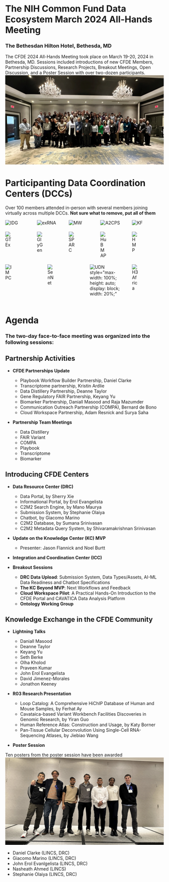 # The NIH Common Fund Data Ecosystem March 2024 All-Hands Meeting

### The Bethesdan Hilton Hotel, Bethesda, MD

The CFDE 2024 All-Hands Meeting took place on March 19-20, 2024 in Bethesda, MD.  Sessions included introductions of new CFDE Members, Partnership Discussions, Research Projects, Breakout Meetings, Open Discussion, and a Poster Session with over two-dozen participants.
![f2f](/drc-portals/public/img/Mar2024f2f.png)

# Participanting Data Coordination Centers (DCCs)
Over 100 members attended in-person with several members joining virtually across multiple DCCs.
**Not sure what to remove, put all of them**

<div style="display: flex; justify-content: space-between; flex-wrap: wrap;">
    <div style="width: 20%; margin-bottom: 20px;">
        <img src="https://info.cfde.cloud/_next/image?url=%2Fimg%2FIDG.png&w=3840&q=75" alt="IDG" style="max-width: 100%; height: auto;">
    </div>
    <div style="width: 20%; margin-bottom: 20px;">
        <img src="https://info.cfde.cloud/_next/image?url=%2Fimg%2FexRNA.png&w=3840&q=75" alt="exRNA"style="max-width: 100%; height: auto;">
    </div>
    <div style="width: 20%; margin-bottom: 20px;">
        <img src="https://info.cfde.cloud/_next/image?url=%2Fimg%2FMetabolomics.png&w=3840&q=75" alt="MW"style="max-width: 100%; height: auto;">
    </div>
    <div style="width: 20%; margin-bottom: 20px;">
        <img src="https://info.cfde.cloud/_next/image?url=%2Fimg%2FA2CPS.png&w=3840&q=75" alt="A2CPS"style="max-width: 100%; height: auto;">
    </div>
    <div style="width: 20%; margin-bottom: 20px;">
        <img src="https://info.cfde.cloud/_next/image?url=%2Fimg%2FKids%20First.png&w=3840&q=75" alt="KF"style="max-width: 100%; height: auto;">
    </div>
</div>

<div style="display: flex; justify-content: space-between; flex-wrap: wrap;">
    <div style="width: 20%; margin-bottom: 20px;">
        <img src="https://info.cfde.cloud/_next/image?url=%2Fimg%2FGTEx.png&w=3840&q=75" alt="GTEx"style="max-width: 100%; height: auto; display: block; width: 20%;">
    </div>
    <div style="width: 20%; margin-bottom: 20px;">
        <img src="https://info.cfde.cloud/_next/image?url=https%3A%2F%2Fcfde-drc.s3.amazonaws.com%2Fassets%2Fimg%2Fglygen.png&w=3840&q=75" alt="GlyGen"style="max-width: 100%; height: auto; display: block; width: 20%;">
    </div>
    <div style="width: 20%; margin-bottom: 20px;">
        <img src="https://info.cfde.cloud/img/SPARC.svg" alt="SPARC"style="max-width: 100%; height: auto; display: block; width: 20%;">
    </div>
    <div style="width: 20%; margin-bottom: 20px;">
        <img src="https://info.cfde.cloud/_next/image?url=%2Fimg%2FHuBMAP.png&w=3840&q=75" alt="HuBMAP"style="max-width: 100%; height: auto; display: block; width: 20%;">
    </div>
    <div style="width: 20%; margin-bottom: 20px;">
        <img src="https://info.cfde.cloud/_next/image?url=%2Fimg%2FHMP.png&w=3840&q=75" alt="HMP"style="max-width: 100%; height: auto; display: block; width: 20%;">
    </div>
</div>
<div style="display: flex; justify-content: space-between; flex-wrap: wrap;">
    <div style="width: 20%; margin-bottom: 20px;">
        <img src="https://info.cfde.cloud/img/KOMP2.svg" alt="IMPC"style="max-width: 100%; height: auto; display: block; width: 20%;">
    </div>
    <div style="width: 20%; margin-bottom: 20px;">
        <img src="https://info.cfde.cloud/_next/image?url=%2Fimg%2FSenNet.png&w=3840&q=75" alt="SenNet"style="max-width: 100%; height: auto; display: block; width: 20%;">
    </div>
    <div style="width: 20%; margin-bottom: 20px;">
        <img src="https://info.cfde.cloud/_next/image?url=%2Fimg%2FUDN.png&w=3840&q=75" alt="UDN">style="max-width: 100%; height: auto; display: block; width: 20%;"
    </div>
    <div style="width: 20%; margin-bottom: 20px;">
        <img src="https://info.cfde.cloud/_next/image?url=%2Fimg%2Fh3africa.png&w=3840&q=75" alt="H3Africa"style="max-width: 100%; height: auto; display: block; width: 20%;">
    </div>
</div>


# Agenda

### The two-day face-to-face meeting was organized into the following sessions:

## Partnership Activities
- **CFDE Partnerships Update** 
  -  Playbook Workflow Builder Partnership, Daniel Clarke
  -  Transcriptome partnership, Kristin Ardlie
  -  Data Distillery Partnership, Deanne Taylor
  -  Gene Regulatory FAIR Partnership, Keyang Yu
  -  Biomarker Partnership, Daniall Masood and Raja Mazumder
  -  Communication Outreach Partnership (COMPA), Bernard de Bono
  -  Cloud Workspace Partnership, Adam Resnick and Surya Saha

-  **Partnership Team Meetings**
   -  Data Distillery   
   -  FAIR Variant
   -  COMPA
   -  Playbook
   -  Transcriptome
   -  Biomarker
  

 ## Introducing CFDE Centers
- **Data Resource Center (DRC)**
   -  Data Portal, by Sherry Xie
   -  Informational Portal, by Erol Evangelista
   -  C2M2 Search Engine, by Mano Maurya
   -  Submission System, by Stephanie Olaiya
   -  Chatbot, by Giacomo Marino
   -  C2M2 Database, by Sumana Srinivasan
   -  C2M2 Metadata Query System, by Shivaramakrishnan Srinivasan
  
-  **Update on the Knowledge Center (KC) MVP**
   -  Presenter: Jason Flannick and Noel Burtt
  
-  **Integration and Coordination Center (ICC)**
  
-  **Breakout Sessions** 
   -  **DRC Data Upload**: Submission System, Data Types/Assets, AI-ML Data Readiness and Chatbot Specifications
   -  **The KC Beyond MVP**: Next Workflows and Feedback
   -  **Cloud Workspace Pilot**: A Practical Hands-On Introduction to the CFDE Portal and CAVATICA Data Analysis Platform
   -  **Ontology Working Group**
  
## Knowledge Exchange in the CFDE Community
-  **Lightning Talks**
   - Daniall Masood
   - Deanne Taylor
   - Keyang Yu
   - Seth Berke
   - Olha Kholod
   - Praveen Kumar
   - John Erol Evangelista
   - David Jimenez-Morales
   - Jonathon Keeney
  
-  **R03 Research Presentation**
   -  Loop Catalog: A Comprehensive HiChIP Database of Human and Mouse Samples, by Ferhat Ay
   -  Cavataica-based Variant Workbench Facilities Discoveries in Genomic Research, by Yiran Guo
   -  Human Reference Atlas: Construction and Usage, by Katy Borner
   -  Pan-Tissue Cellular Deconvolution Using Single-Cell RNA-Sequencing Atlases, by Jiebiao Wang

-  **Poster Session** 

Ten posters from the poster session have been awarded
  ![poster-winners](/drc-portals/public/img/poster-winners.png)

   - Daniel Clarke (LINCS, DRC)
   - Giacomo Marino (LINCS, DRC)
   - John Erol Evanlgelista (LINCS, DRC)
   - Nasheath Ahmed (LINCS)
   - Stephanie Olaiya (LINCS, DRC)



